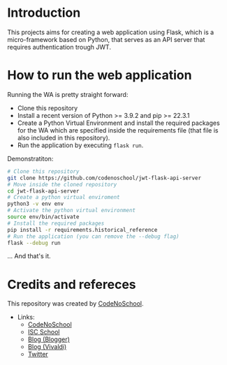 # Introduction

This projects aims for creating a web application using Flask, which is a
micro-framework based on Python, that serves as an API server that requires
authentication trough JWT.

# How to run the web application

Running the WA is pretty straight forward:

* Clone this repository
* Install a recent version of Python >= 3.9.2 and pip >= 22.3.1
* Create a Python Virtual Environment and install the required packages for
the WA which are specified inside the requirements file (that file is also
included in this repository).
* Run the application by executing `flask run`.

Demonstratiton:

```sh
# Clone this repository
git clone https://github.com/codenoschool/jwt-flask-api-server
# Move inside the cloned repository
cd jwt-flask-api-server
# Create a python virtual enviroment
python3 -v env env
# Activate the python virtual environment
source env/bin/activate
# Install the required packages
pip install -r requirements.historical_reference
# Run the application (you can remove the --debug flag)
flask --debug run
```

... And that's it.

# Credits and refereces

This repository was created by [CodeNoSchool](https://github.com/codenoschool).

- Links:
	- [CodeNoSchool](https://www.youtube.com/c/CodeNoSchool)
	- [ISC School](https://www.youtube.com/@ISCSchool)
	- [Blog (Blogger)](https://codenoschool.blogspot.mx/)
	- [Blog (Vivaldi)](https://codenoschool.vivaldi.net/)
	- [Twitter](https://twitter.com/codenoschool)
